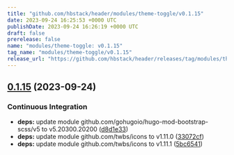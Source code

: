 ```yaml
---
title: "github.com/hbstack/header/modules/theme-toggle/v0.1.15"
date: 2023-09-24 16:25:53 +0000 UTC
publishDate: 2023-09-24 16:26:19 +0000 UTC
draft: false
prerelease: false
name: "modules/theme-toggle: v0.1.15"
tag_name: "modules/theme-toggle/v0.1.15"
release_url: "https://github.com/hbstack/header/releases/tag/modules/theme-toggle/v0.1.15"
---
```


## [0.1.15](https://github.com/hbstack/header/compare/modules/theme-toggle/v0.1.14...modules/theme-toggle/v0.1.15) (2023-09-24)


### Continuous Integration

* **deps:** update module github.com/gohugoio/hugo-mod-bootstrap-scss/v5 to v5.20300.20200 ([d8d1e33](https://github.com/hbstack/header/commit/d8d1e3398c9832a47e9bcbb44c8737f0e1eb9295))
* **deps:** update module github.com/twbs/icons to v1.11.0 ([33072cf](https://github.com/hbstack/header/commit/33072cf245580d826587ba19898bbbad66a14784))
* **deps:** update module github.com/twbs/icons to v1.11.1 ([5bc6541](https://github.com/hbstack/header/commit/5bc65412346965369643bee7ca787129c0023515))
